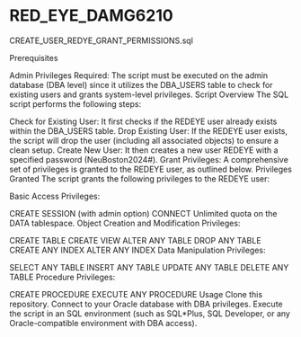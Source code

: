 # RED_EYE_DAMG6210

CREATE_USER_REDYE_GRANT_PERMISSIONS.sql

Prerequisites

Admin Privileges Required: The script must be executed on the admin database (DBA level) since it utilizes the DBA_USERS table to check for existing users and grants system-level privileges.
Script Overview
The SQL script performs the following steps:

Check for Existing User: It first checks if the REDEYE user already exists within the DBA_USERS table.
Drop Existing User: If the REDEYE user exists, the script will drop the user (including all associated objects) to ensure a clean setup.
Create New User: It then creates a new user REDEYE with a specified password (NeuBoston2024#).
Grant Privileges: A comprehensive set of privileges is granted to the REDEYE user, as outlined below.
Privileges Granted
The script grants the following privileges to the REDEYE user:

Basic Access Privileges:

CREATE SESSION (with admin option)
CONNECT
Unlimited quota on the DATA tablespace.
Object Creation and Modification Privileges:

CREATE TABLE
CREATE VIEW
ALTER ANY TABLE
DROP ANY TABLE
CREATE ANY INDEX
ALTER ANY INDEX
Data Manipulation Privileges:

SELECT ANY TABLE
INSERT ANY TABLE
UPDATE ANY TABLE
DELETE ANY TABLE
Procedure Privileges:

CREATE PROCEDURE
EXECUTE ANY PROCEDURE
Usage
Clone this repository.
Connect to your Oracle database with DBA privileges.
Execute the script in an SQL environment (such as SQL*Plus, SQL Developer, or any Oracle-compatible environment with DBA access).
